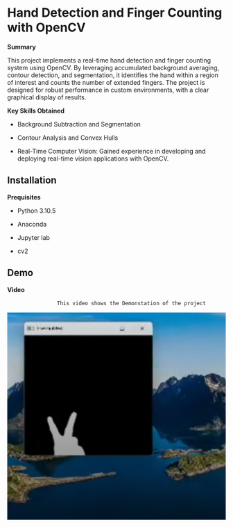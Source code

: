 
# Hand Detection and Finger Counting with OpenCV

**Summary**

This project implements a real-time hand detection and finger counting system using OpenCV. By leveraging accumulated background averaging, contour detection, and segmentation, it identifies the hand within a region of interest and counts the number of extended fingers. The project is designed for robust performance in custom environments, with a clear graphical display of results.

**Key Skills Obtained**

* Background Subtraction and Segmentation
    
* Contour Analysis and Convex Hulls
    
* Real-Time Computer Vision: Gained experience in developing and deploying real-time vision applications with OpenCV.
    


## Installation

**Prequisites**

* Python 3.10.5 

* Anaconda 

* Jupyter lab 

* cv2


## Demo


**Video**

                    This video shows the Demonstation of the project


[![Watch the video](https://github.com/shivasamkumar/Computer_vision_worksheets_projects/blob/main/DATA/Screenshot%20from%202024-11-09%2021-38-45.png)](https://drive.google.com/file/d/1r3lVSefgcPH6FmqY1e5Gv_BkIkp8Lq81/view?usp=sharing)



